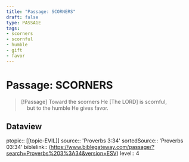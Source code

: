 ```yaml
---
title: "Passage: SCORNERS"
draft: false
type: PASSAGE
tags:
- scorners
- scornful
- humble
- gift
- favor
---
```


# Passage: SCORNERS
> [!Passage]
> Toward the scorners He [The LORD] is scornful,  
    but to the humble He gives favor.

## Dataview
ptopic:: [[topic-EVIL]]
source:: 'Proverbs 3:34'
sortedSource:: 'Proverbs 03:34'
biblelink:: (https://www.biblegateway.com/passage/?search=Proverbs%203%3A34&version=ESV)
level:: 4
